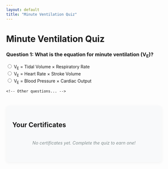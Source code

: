 ```yaml
---
layout: default
title: "Minute Ventilation Quiz"
---
```


# Minute Ventilation Quiz

<form id="quiz-form">
    <!-- Questions remain unchanged from your original -->
    <div class="question">
        <h3>Question 1: What is the equation for minute ventilation (V<sub>E</sub>)?</h3>
        <input type="radio" name="q1" value="a" id="q1a"> <label for="q1a">V<sub>E</sub> = Tidal Volume × Respiratory Rate</label><br>
        <input type="radio" name="q1" value="b" id="q1b"> <label for="q1b">V<sub>E</sub> = Heart Rate × Stroke Volume</label><br>
        <input type="radio" name="q1" value="c" id="q1c"> <label for="q1c">V<sub>E</sub> = Blood Pressure × Cardiac Output</label><br>
    </div>

    <!-- Other questions... -->
</form>

<div id="results"></div>

<!-- Certificate Gallery -->
<div id="cert-gallery">
    <h2><i class="fas fa-trophy"></i> Your Certificates</h2>
    <div id="cert-list">
        <p id="no-certs">No certificates yet. Complete the quiz to earn one!</p>
    </div>
</div>

<script src="https://cdnjs.cloudflare.com/ajax/libs/jspdf/2.5.1/jspdf.umd.min.js"></script>
<script src="https://cdnjs.cloudflare.com/ajax/libs/FileSaver.js/2.0.5/FileSaver.min.js"></script>
<script>
// Triple storage system for maximum persistence
const CERT_STORAGE_KEYS = {
    primary: 'mv_certs_v3',
    backup: 'mv_certs_backup',
    legacy: 'mv_certificates' // For migration from old versions
};

class CertificateManager {
    constructor() {
        this.migrateLegacyCerts();
        this.loadCertificates();
    }

    getAllCerts() {
        // Check all storage locations
        const fromPrimary = this.getCertsFromStorage(CERT_STORAGE_KEYS.primary);
        const fromBackup = this.getCertsFromStorage(CERT_STORAGE_KEYS.backup);
        
        // Merge and deduplicate
        return [...new Set([...fromPrimary, ...fromBackup])]
            .filter(cert => cert.id)
            .sort((a, b) => b.timestamp - a.timestamp);
    }

    getCertsFromStorage(key) {
        try {
            return JSON.parse(localStorage.getItem(key)) || [];
        } catch {
            return [];
        }
    }

    saveCertificate(cert) {
        const allCerts = this.getAllCerts();
        allCerts.unshift(cert); // Add new cert to beginning
        
        // Save to multiple locations
        localStorage.setItem(CERT_STORAGE_KEYS.primary, JSON.stringify(allCerts));
        localStorage.setItem(CERT_STORAGE_KEYS.backup, JSON.stringify(allCerts));
        
        // Additional per-certificate storage
        localStorage.setItem(`cert_${cert.id}`, JSON.stringify(cert));
        sessionStorage.setItem(`cert_${cert.id}`, JSON.stringify(cert));
    }

    migrateLegacyCerts() {
        const legacyCerts = this.getCertsFromStorage(CERT_STORAGE_KEYS.legacy);
        if (legacyCerts.length > 0) {
            legacyCerts.forEach(cert => this.saveCertificate(cert));
            localStorage.removeItem(CERT_STORAGE_KEYS.legacy);
        }
    }

    loadCertificates() {
        const certs = this.getAllCerts();
        const container = document.getElementById('cert-list');
        
        if (certs.length === 0) {
            document.getElementById('no-certs').style.display = 'block';
            return;
        }

        document.getElementById('no-certs').style.display = 'none';
        container.innerHTML = certs.map(cert => this.createCertCard(cert)).join('');
    }

    createCertCard(cert) {
        return `
        <div class="cert-card" data-id="${cert.id}">
            <div class="cert-preview">
                <h3>${cert.name}</h3>
                <p>Earned: ${cert.date}</p>
                <p class="cert-id">ID: ${cert.id}</p>
            </div>
            <div class="cert-actions">
                <button onclick="certManager.downloadCert('${cert.id}')">
                    <i class="fas fa-download"></i> PDF
                </button>
                <button onclick="certManager.shareCert('${cert.id}')">
                    <i class="fas fa-share-alt"></i> Share
                </button>
            </div>
        </div>`;
    }

    downloadCert(certId) {
        const cert = this.getAllCerts().find(c => c.id === certId) || 
                    JSON.parse(localStorage.getItem(`cert_${certId}`));
        
        if (!cert) return;

        const { jsPDF } = window.jspdf;
        const doc = new jsPDF();
        
        // Certificate design
        doc.setFillColor(240, 240, 240);
        doc.rect(0, 0, doc.internal.pageSize.getWidth(), doc.internal.pageSize.getHeight(), 'F');
        doc.setTextColor(40, 40, 40);
        
        // Header
        doc.setFontSize(24);
        doc.text('Minute Ventilation Certification', 105, 30, { align: 'center' });
        
        // Body
        doc.setFontSize(16);
        doc.text('This certifies that', 105, 50, { align: 'center' });
        doc.setFontSize(24);
        doc.text(cert.name, 105, 70, { align: 'center' });
        doc.setFontSize(16);
        doc.text('has demonstrated proficiency in minute ventilation calculations', 105, 90, { align: 'center' });
        doc.text(`Completed on ${cert.date}`, 105, 110, { align: 'center' });
        
        // Footer
        doc.setFontSize(12);
        doc.text(`Verification ID: ${cert.id}`, 105, 140, { align: 'center' });
        doc.text(`Verify at: ${window.location.href}verify.html?id=${cert.id}`, 105, 150, { align: 'center' });
        
        doc.save(`MinuteVentilation_Certificate_${cert.id}.pdf`);
    }

    shareCert(certId) {
        const cert = this.getAllCerts().find(c => c.id === certId);
        if (navigator.share) {
            navigator.share({
                title: 'My Minute Ventilation Certificate',
                text: `I earned a certificate in minute ventilation calculations!`,
                url: `${window.location.href}?cert=${certId}`
            });
        } else {
            prompt('Copy this link to share:', `${window.location.href}?cert=${certId}`);
        }
    }
}

// Initialize
const certManager = new CertificateManager();

// Quiz logic (unchanged except for certificate generation)
function generateCertificate() {
    const name = prompt("Enter your name for the certificate:");
    if (!name) return;

    const certData = {
        id: 'mv-' + Date.now().toString(36) + Math.random().toString(36).substr(2, 4),
        name: name,
        date: new Date().toLocaleDateString('en-US', { 
            year: 'numeric', 
            month: 'long', 
            day: 'numeric' 
        }),
        timestamp: Date.now()
    };

    certManager.saveCertificate(certData);
    certManager.downloadCert(certData.id);
    certManager.loadCertificates();
}
</script>

<style>
/* Modern styling */
#cert-gallery {
    background: #f8f9fa;
    border-radius: 10px;
    padding: 20px;
    margin-top: 40px;
    box-shadow: 0 2px 10px rgba(0,0,0,0.05);
}

.cert-card {
    background: white;
    border-radius: 8px;
    padding: 15px;
    margin-bottom: 15px;
    display: flex;
    justify-content: space-between;
    align-items: center;
    box-shadow: 0 1px 3px rgba(0,0,0,0.1);
    transition: transform 0.2s;
}

.cert-card:hover {
    transform: translateY(-2px);
    box-shadow: 0 4px 6px rgba(0,0,0,0.1);
}

.cert-preview h3 {
    margin: 0;
    color: #2c3e50;
}

.cert-id {
    font-family: monospace;
    color: #7f8c8d;
    font-size: 0.9em;
    margin: 5px 0 0;
}

.cert-actions button {
    background: #3498db;
    color: white;
    border: none;
    padding: 8px 12px;
    border-radius: 4px;
    margin-left: 10px;
    cursor: pointer;
    transition: background 0.2s;
}

.cert-actions button:hover {
    background: #2980b9;
}

.cert-actions button i {
    margin-right: 5px;
}

#no-certs {
    color: #7f8c8d;
    font-style: italic;
    text-align: center;
    padding: 20px;
}
</style>
